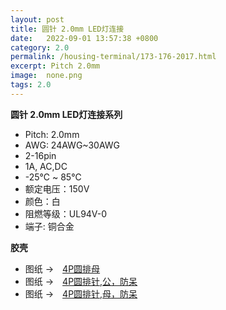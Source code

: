 ```yaml
---
layout: post
title: 圆针 2.0mm LED灯连接
date:   2022-09-01 13:57:38 +0800
category: 2.0
permalink: /housing-terminal/173-176-2017.html
excerpt: Pitch 2.0mm
image:  none.png
tags: 2.0
---
```


__圆针 2.0mm LED灯连接系列__

* Pitch: 2.0mm
* AWG: 24AWG~30AWG
* 2-16pin
* 1A, AC,DC
* -25℃ ~ 85℃
* 额定电压：150V
* 颜色：白
* 阻燃等级：UL94V-0
* 端子: 铜合金


__胶壳__

* 图纸 →　[4P圆排母](/assets/2022/173-2017-H.pdf)
* 图纸 →　[4P圆排针,公，防呆](/assets/2022/175-2018-H.pdf)
* 图纸 →　[4P圆排针,母，防呆](/assets/2022/176-2019-H.pdf)